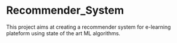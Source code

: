 # Recommender_System
This project aims at creating a recommender system for e-learning plateform using state of the art ML algorithms.
